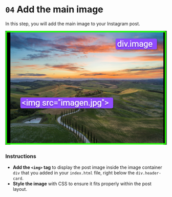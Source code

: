 # `04` Add the main image

In this step, you will add the main image to your Instagram post.

![image](../../assets/imagen-structure.png)

### Instructions

- **Add the `<img>` tag** to display the post image inside the image container `div` that you added in your `index.html` file, right below the `div.header-card`.
- **Style the image** with CSS to ensure it fits properly within the post layout.
